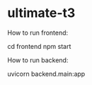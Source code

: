 # ultimate-t3

How to run frontend:

cd frontend
npm start


How to run backend:

uvicorn backend.main:app
